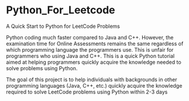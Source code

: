 # Python_For_Leetcode
A Quick Start to Python for LeetCode Problems

Python coding much faster compared to Java and C++. However, the examination time for Online Assessments remains the same regardless of which programming language the programmers use.
This is unfair for programmers who using Java and C++. This is a quick Python tutorial aimed at helping programmers quickly acquire the knowledge needed to solve problems using Python.

The goal of this project is to help individuals with backgrounds in other programming languages (Java, C++, etc.) quickly acquire the knowledge required to solve LeetCode problems using Python within 2-3 days
